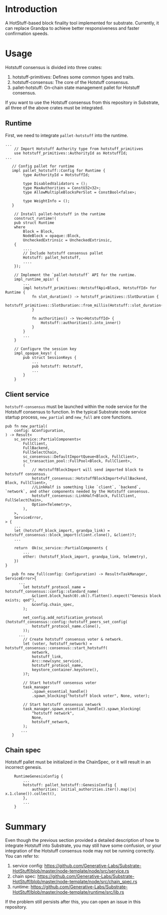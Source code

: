 # Introduction
A HotStuff-based block finality tool implemented for substrate. Currently, it can replace Grandpa to achieve better responsiveness and faster confirmation speeds.

# Usage
Hotstuff consensus is divided into three crates:

1. hotstuff-primitives: Defines some common types and traits.
2. hotstuff-consensus: The core of the Hotstuff consensus.
3. pallet-hotstuff: On-chain state management pallet for Hotstuff consensus.

If you want to use the Hotstuff consensus from this repository in Substrate, all three of the above crates must be integrated.

## Runtime
First, we need to integrate `pallet-hotstuff` into the runtime.

```
...
    // Import Hotstuff Authority type from hotstuff_primitives
    use hotstuff_primitives::AuthorityId as HotstuffId;
...

   // Config pallet for runtime
   impl pallet_hotstuff::Config for Runtime {
        type AuthorityId = HotstuffId;

        type DisabledValidators = ();
        type MaxAuthorities = ConstU32<32>;
        type AllowMultipleBlocksPerSlot = ConstBool<false>;

        type WeightInfo = ();
   }

    // Install pallet-hotstuff in the runtime
    construct_runtime!(
    pub struct Runtime
    where
        Block = Block,
        NodeBlock = opaque::Block,
        UncheckedExtrinsic = UncheckedExtrinsic,
    {
        ....
        // Include hotstuff consensus pallet
        Hotstuff: pallet_hotstuff,
        ....
    });

    // Implement the `pallet-hotstuff` API for the runtime.
    impl_runtime_apis! {
        ...
        impl hotstuff_primitives::HotstuffApi<Block, HotstuffId> for Runtime {
            fn slot_duration() -> hotstuff_primitives::SlotDuration {
                hotstuff_primitives::SlotDuration::from_millis(Hotstuff::slot_duration())
            }

            fn authorities() -> Vec<HotstuffId> {
                Hotstuff::authorities().into_inner()
            }
        }
        ...
    }

    // Configure the session key
    impl_opaque_keys! {
        pub struct SessionKeys {
            ...
            pub hotstuff: Hotstuff,
            ...
        }
    }
```

## Client service
`hotstuff-consensus` must be launched within the node service for the Hotstuff consensus to function. In the typical Substrate node service startup process, `new_partial` and `new_full` are core functions.

```
pub fn new_partial(
	config: &Configuration,
) -> Result<
	sc_service::PartialComponents<
		FullClient,
		FullBackend,
		FullSelectChain,
		sc_consensus::DefaultImportQueue<Block, FullClient>,
		sc_transaction_pool::FullPool<Block, FullClient>,
		(
            // HotstuffBlockImport will send imported block to hotstuff consensus.
			hotstuff_consensus::HotstuffBlockImport<FullBackend, Block, FullClient>,
            //LinkHalf is something like `client`, `backend`, `network`, and other components needed by the Hotstuff consensus.
			hotstuff_consensus::LinkHalf<Block, FullClient, FullSelectChain>,
			Option<Telemetry>,
		),
	>,
	ServiceError,
> {
    ... 
    let (hotstuff_block_import, grandpa_link) = hotstuff_consensus::block_import(client.clone(), &client)?;
    ...

    return 	Ok(sc_service::PartialComponents {
		...
		other: (hotstuff_block_import, grandpa_link, telemetry),
	})
}
```

```
   pub fn new_full(config: Configuration) -> Result<TaskManager, ServiceError>{
      ...
      	let hotstuff_protocol_name = hotstuff_consensus::config::standard_name(
		    &client.block_hash(0).ok().flatten().expect("Genesis block exists; qed"),
		    &config.chain_spec,
	    );

	    net_config.add_notification_protocol    (hotstuff_consensus::config::hotstuff_peers_set_config(
	    	hotstuff_protocol_name.clone(),
	    ));
      ...  
        // Create hotstuff consensus voter & network.
        let (voter, hotstuff_network) = hotstuff_consensus::consensus::start_hotstuff(
	    	network,
	    	hotstuff_link,
	    	Arc::new(sync_service),
	    	hotstuff_protocol_name,
	    	keystore_container.keystore(),
	    )?;

        // Start hotstuff consensus voter
	    task_manager
	    	.spawn_essential_handle()
	    	.spawn_blocking("hotstuff block voter", None, voter); 

        // Start hotstuff consensus network
	    task_manager.spawn_essential_handle().spawn_blocking(
	    	"hotstuff network",
	    	None,
	    	hotstuff_network,
	    );
       ...
   }
```   
## Chain spec
Hotstuff pallet must be initialized in the ChainSpec, or it will result in an incorrect genesis.
```
    RuntimeGenesisConfig {
        ...
		hotstuff: pallet_hotstuff::GenesisConfig {
			authorities: initial_authorities.iter().map(|x| x.1.clone()).collect(),
		},
        ...
	}
```

# Summary
Even though the previous section provided a detailed description of how to integrate Hotstuff into Substrate, you may still have some confusion, or your integration of the Hotstuff consensus node may not be running correctly. You can refer to:

1. service config: https://github.com/Generative-Labs/Substrate-HotStuff/blob/master/node-template/node/src/service.rs 
2. chain spec: https://github.com/Generative-Labs/Substrate-HotStuff/blob/master/node-template/node/src/chain_spec.rs
3. runtime: https://github.com/Generative-Labs/Substrate-HotStuff/blob/master/node-template/runtime/src/lib.rs

If the problem still persists after this, you can open an issue in this repository.
